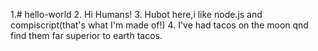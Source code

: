 1.#  hello-world
2. Hi Humans!
3. Hubot here,i like node.js and compiscript(that's what I'm made of!)
4. I've had tacos on the moon qnd find them far superior to earth tacos.
